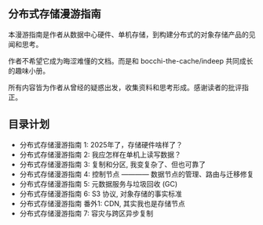 ## 分布式存储漫游指南

本漫游指南是作者从数据中心硬件、单机存储，到构建分布式的对象存储产品的见闻和思考。

作者不希望它成为晦涩难懂的文档。而是和 bocchi-the-cache/indeep 共同成长的趣味小册。

所有内容皆为作者从曾经的疑惑出发，收集资料和思考形成。感谢读者的批评指正。

## 目录计划
- 分布式存储漫游指南 1: 2025年了，存储硬件啥样了？
- 分布式存储漫游指南 2: 我应怎样在单机上读写数据？
- 分布式存储漫游指南 3: 复制和分区, 我变复杂了、但也可靠了
- 分布式存储漫游指南 4: 控制节点 ———— 数据节点的管理、路由与迁移修复
- 分布式存储漫游指南 5: 元数据服务与垃圾回收 (GC)
- 分布式存储漫游指南 6: S3 协议, 对象存储的事实标准
- 分布式存储漫游指南 番外1: CDN, 其实我也是存储节点
- 分布式存储漫游指南 7: 容灾与跨区异步复制